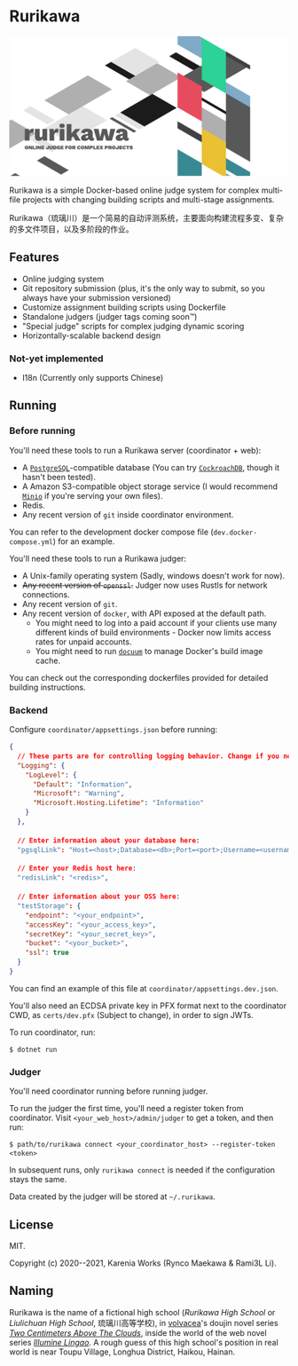 # Rurikawa

![Rurikawa Header pic](res/header-pic.png)

Rurikawa is a simple Docker-based online judge system for complex multi-file projects with changing building scripts and multi-stage assignments.

Rurikawa（琉璃川）是一个简易的自动评测系统，主要面向构建流程多变、复杂的多文件项目，以及多阶段的作业。

## Features

- Online judging system
- Git repository submission (plus, it's the only way to submit, so you always have your submission versioned)
- Customize assignment building scripts using Dockerfile
- Standalone judgers (judger tags coming soon™)
- "Special judge" scripts for complex judging dynamic scoring
- Horizontally-scalable backend design

### Not-yet implemented

- I18n (Currently only supports Chinese)

## Running

### Before running

You'll need these tools to run a Rurikawa server (coordinator + web):

- A [`PostgreSQL`][postgres]-compatible database (You can try [`CockroachDB`][cockroach], though it hasn't been tested).
- A Amazon S3-compatible object storage service (I would recommend [`Minio`][minio] if you're serving your own files).
- Redis.
- Any recent version of `git` inside coordinator environment.

You can refer to the development docker compose file (`dev.docker-compose.yml`) for an example.

You'll need these tools to run a Rurikawa judger:

- A Unix-family operating system (Sadly, windows doesn't work for now).
- ~~Any recent version of `openssl`.~~ Judger now uses Rustls for network connections.
- Any recent version of `git`.
- Any recent version of `docker`, with API exposed at the default path.
  - You might need to log into a paid account if your clients use many different kinds of build environments - Docker now limits access rates for unpaid accounts.
  - You might need to run [`docuum`][docuum] to manage Docker's build image cache.

[postgres]: https://postgresql.org/
[cockroach]: https://cockroachlabs.com/
[minio]: https://min.io/
[docuum]: https://github.com/stepchowfun/docuum

You can check out the corresponding dockerfiles provided for detailed building instructions.

### Backend

Configure `coordinator/appsettings.json` before running:

```json
{
  // These parts are for controlling logging behavior. Change if you need.
  "Logging": {
    "LogLevel": {
      "Default": "Information",
      "Microsoft": "Warning",
      "Microsoft.Hosting.Lifetime": "Information"
    }
  },

  // Enter information about your database here:
  "pgsqlLink": "Host=<host>;Database=<db>;Port=<port>;Username=<username>;Password=<password>",

  // Enter your Redis host here:
  "redisLink": "<redis>",

  // Enter information about your OSS here:
  "testStorage": {
    "endpoint": "<your_endpoint>",
    "accessKey": "<your_access_key>",
    "secretKey": "<your_secret_key>",
    "bucket": "<your_bucket>",
    "ssl": true
  }
}
```

You can find an example of this file at `coordinator/appsettings.dev.json`.

You'll also need an ECDSA private key in PFX format next to the coordinator CWD, as `certs/dev.pfx` (Subject to change), in order to sign JWTs.

To run coordinator, run:

```
$ dotnet run
```

### Judger

You'll need coordinator running before running judger.

To run the judger the first time, you'll need a register token from coordinator. Visit `<your_web_host>/admin/judger` to get a token, and then run:

```
$ path/to/rurikawa connect <your_coordinator_host> --register-token <token>
```

In subsequent runs, only `rurikawa connect` is needed if the configuration stays the same.

Data created by the judger will be stored at `~/.rurikawa`.

## License

MIT.

Copyright (c) 2020--2021, Karenia Works (Rynco Maekawa & Rami3L Li).

## Naming

Rurikawa is the name of a fictional high school (_Rurikawa High School_ or _Liulichuan High School_, 琉璃川高等学校), in [volvacea][]'s doujin novel series [_Two Centimeters Above The Clouds_][2cm], inside the world of the web novel series [_Illumine Lingao_][lgqm]. A rough guess of this high school's position in real world is near Toupu Village, Longhua District, Haikou, Hainan.

[volvacea]: https://lgqm.gq/space-uid-2378.html
[2cm]: https://lgqm.gq/thread-4190-1-1.html
[lgqm]: https://en.wikipedia.org/wiki/Illumine_Lingao
